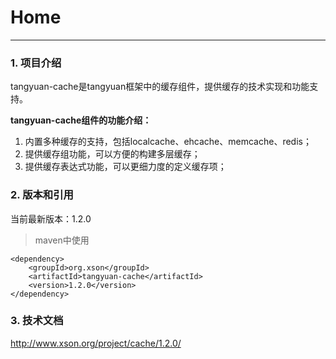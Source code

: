 # Home

------

### 1. 项目介绍

tangyuan-cache是tangyuan框架中的缓存组件，提供缓存的技术实现和功能支持。

**tangyuan-cache组件的功能介绍：**

1. 内置多种缓存的支持，包括localcache、ehcache、memcache、redis；
2. 提供缓存组功能，可以方便的构建多层缓存；
3. 提供缓存表达式功能，可以更细力度的定义缓存项；

### 2. 版本和引用

当前最新版本：1.2.0

> maven中使用

	<dependency>
		<groupId>org.xson</groupId>
		<artifactId>tangyuan-cache</artifactId>
		<version>1.2.0</version>
	</dependency>
	
### 3. 技术文档

<http://www.xson.org/project/cache/1.2.0/>

